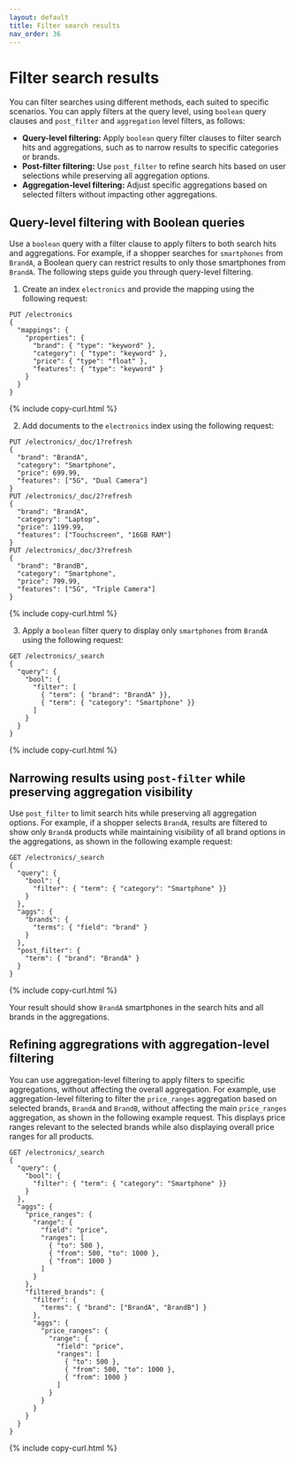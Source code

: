 ```yaml
---
layout: default
title: Filter search results
nav_order: 36
---
```


# Filter search results

You can filter searches using different methods, each suited to specific scenarios. You can apply filters at the query level, using `boolean` query clauses and `post_filter` and `aggregation` level filters, as follows:

- **Query-level filtering:** Apply `boolean` query filter clauses to filter search hits and aggregations, such as to narrow results to specific categories or brands.
- **Post-filter filtering:** Use `post_filter` to refine search hits based on user selections while preserving all aggregation options.
- **Aggregation-level filtering:** Adjust specific aggregations based on selected filters without impacting other aggregations.

## Query-level filtering with Boolean queries

Use a `boolean` query with a filter clause to apply filters to both search hits and aggregations. For example, if a shopper searches for `smartphones` from `BrandA`, a Boolean query can restrict results to only those smartphones from `BrandA`. The following steps guide you through query-level filtering. 

1. Create an index `electronics` and provide the mapping using the following request:

```
PUT /electronics
{
  "mappings": {
    "properties": {
      "brand": { "type": "keyword" },
      "category": { "type": "keyword" },
      "price": { "type": "float" },
      "features": { "type": "keyword" }
    }
  }
}
```
{% include copy-curl.html %}

2. Add documents to the `electronics` index using the following request:

```
PUT /electronics/_doc/1?refresh
{
  "brand": "BrandA",
  "category": "Smartphone",
  "price": 699.99,
  "features": ["5G", "Dual Camera"]
}
PUT /electronics/_doc/2?refresh
{
  "brand": "BrandA",
  "category": "Laptop",
  "price": 1199.99,
  "features": ["Touchscreen", "16GB RAM"]
}
PUT /electronics/_doc/3?refresh
{
  "brand": "BrandB",
  "category": "Smartphone",
  "price": 799.99,
  "features": ["5G", "Triple Camera"]
}
```
{% include copy-curl.html %}

3. Apply a `boolean` filter query to display only `smartphones` from `BrandA` using the following request:

```
GET /electronics/_search
{
  "query": {
    "bool": {
      "filter": [
        { "term": { "brand": "BrandA" }},
        { "term": { "category": "Smartphone" }}
      ]
    }
  }
}
```
{% include copy-curl.html %}

## Narrowing results using `post-filter` while preserving aggregation visibility

Use `post_filter` to limit search hits while preserving all aggregation options. For example, if a shopper selects `BrandA`, results are filtered to show only `BrandA` products while maintaining visibility of all brand options in the aggregations, as shown in the following example request:

```
GET /electronics/_search
{
  "query": {
    "bool": {
      "filter": { "term": { "category": "Smartphone" }}
    }
  },
  "aggs": {
    "brands": {
      "terms": { "field": "brand" }
    }
  },
  "post_filter": {
    "term": { "brand": "BrandA" }
  }
}
```
{% include copy-curl.html %}

Your result should show `BrandA` smartphones in the search hits and all brands in the aggregations.

## Refining aggregrations with aggregation-level filtering

You can use aggregation-level filtering to apply filters to specific aggregations, without affecting the overall aggregation. For example, use aggregation-level filtering to filter the `price_ranges` aggregation based on selected brands, `BrandA` and `BrandB`, without affecting the main `price_ranges` aggregation, as shown in the following example request. This displays price ranges relevant to the selected brands while also displaying overall price ranges for all products.

```
GET /electronics/_search
{
  "query": {
    "bool": {
      "filter": { "term": { "category": "Smartphone" }}
    }
  },
  "aggs": {
    "price_ranges": {
      "range": {
        "field": "price",
        "ranges": [
          { "to": 500 },
          { "from": 500, "to": 1000 },
          { "from": 1000 }
        ]
      }
    },
    "filtered_brands": {
      "filter": {
        "terms": { "brand": ["BrandA", "BrandB"] }
      },
      "aggs": {
        "price_ranges": {
          "range": {
            "field": "price",
            "ranges": [
              { "to": 500 },
              { "from": 500, "to": 1000 },
              { "from": 1000 }
            ]
          }
        }
      }
    }
  }
}
```
{% include copy-curl.html %}

